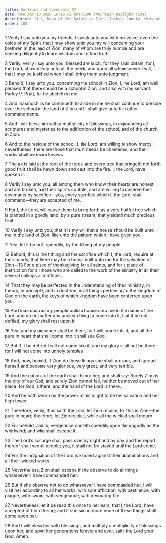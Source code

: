 ```yaml
---
title: Doctrine and Covenants 97
date: Mon Apr 13 2020 16:16:50 GMT-0600 (Mountain Daylight Time)
description: "1–2, Many of the Saints in Zion (Jackson County, Missouri) are blessed for their faithfulness; 3–5, Parley P. Pratt is commended for his labors in the school in Zion; 6–9, Those who observe their covenants are accepted by the Lord; 10–17, A house is to be built in Zion in which the pure in heart will see God; 18–21, Zion is the pure in heart; 22–28, Zion will escape the Lord’s scourge if she is faithful."
order: 100
---
```


1 Verily I say unto you my friends, I speak unto you with my voice, even the voice of my Spirit, that I may show unto you my will concerning your brethren in the land of Zion, many of whom are truly humble and are seeking diligently to learn wisdom and to find truth.

2 Verily, verily I say unto you, blessed are such, for they shall obtain; for I, the Lord, show mercy unto all the meek, and upon all whomsoever I will, that I may be justified when I shall bring them unto judgment.

3 Behold, I say unto you, concerning the school in Zion, I, the Lord, am well pleased that there should be a school in Zion, and also with my servant Parley P. Pratt, for he abideth in me.

4 And inasmuch as he continueth to abide in me he shall continue to preside over the school in the land of Zion until I shall give unto him other commandments.

5 And I will bless him with a multiplicity of blessings, in expounding all scriptures and mysteries to the edification of the school, and of the church in Zion.

6 And to the residue of the school, I, the Lord, am willing to show mercy; nevertheless, there are those that must needs be chastened, and their works shall be made known.

7 The ax is laid at the root of the trees; and every tree that bringeth not forth good fruit shall be hewn down and cast into the fire. I, the Lord, have spoken it.

8 Verily I say unto you, all among them who know their hearts are honest, and are broken, and their spirits contrite, and are willing to observe their covenants by sacrifice—yea, every sacrifice which I, the Lord, shall command—they are accepted of me.

9 For I, the Lord, will cause them to bring forth as a very fruitful tree which is planted in a goodly land, by a pure stream, that yieldeth much precious fruit.

10 Verily I say unto you, that it is my will that a house should be built unto me in the land of Zion, like unto the pattern which I have given you.

11 Yea, let it be built speedily, by the tithing of my people.

12 Behold, this is the tithing and the sacrifice which I, the Lord, require at their hands, that there may be a house built unto me for the salvation of Zion—13 For a place of thanksgiving for all saints, and for a place of instruction for all those who are called to the work of the ministry in all their several callings and offices.

14 That they may be perfected in the understanding of their ministry, in theory, in principle, and in doctrine, in all things pertaining to the kingdom of God on the earth, the keys of which kingdom have been conferred upon you.

15 And inasmuch as my people build a house unto me in the name of the Lord, and do not suffer any unclean thing to come into it, that it be not defiled, my glory shall rest upon it.

16 Yea, and my presence shall be there, for I will come into it, and all the pure in heart that shall come into it shall see God.

17 But if it be defiled I will not come into it, and my glory shall not be there; for I will not come into unholy temples.

18 And, now, behold, if Zion do these things she shall prosper, and spread herself and become very glorious, very great, and very terrible.

19 And the nations of the earth shall honor her, and shall say: Surely Zion is the city of our God, and surely Zion cannot fall, neither be moved out of her place, for God is there, and the hand of the Lord is there.

20 And he hath sworn by the power of his might to be her salvation and her high tower.

21 Therefore, verily, thus saith the Lord, let Zion rejoice, for this is Zion—the pure in heart; therefore, let Zion rejoice, while all the wicked shall mourn.

22 For behold, and lo, vengeance cometh speedily upon the ungodly as the whirlwind; and who shall escape it.

23 The Lord’s scourge shall pass over by night and by day, and the report thereof shall vex all people; yea, it shall not be stayed until the Lord come.

24 For the indignation of the Lord is kindled against their abominations and all their wicked works.

25 Nevertheless, Zion shall escape if she observe to do all things whatsoever I have commanded her.

26 But if she observe not to do whatsoever I have commanded her, I will visit her according to all her works, with sore affliction, with pestilence, with plague, with sword, with vengeance, with devouring fire.

27 Nevertheless, let it be read this once to her ears, that I, the Lord, have accepted of her offering; and if she sin no more none of these things shall come upon her.

28 And I will bless her with blessings, and multiply a multiplicity of blessings upon her, and upon her generations forever and ever, saith the Lord your God. Amen.
